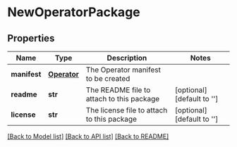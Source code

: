 # NewOperatorPackage

## Properties
Name | Type | Description | Notes
------------ | ------------- | ------------- | -------------
**manifest** | [**Operator**](Operator.md) | The Operator manifest to be created | 
**readme** | **str** | The README file to attach to this package | [optional] [default to '']
**license** | **str** | The license file to attach to this package | [optional] [default to '']

[[Back to Model list]](../README.md#documentation-for-models) [[Back to API list]](../README.md#documentation-for-api-endpoints) [[Back to README]](../README.md)


